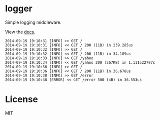
# logger

 Simple logging middleware.

 View the [docs](http://godoc.org/github.com/gohttp/logger).

```
2014-09-19 19:10:31 [INFO] >> GET /
2014-09-19 19:10:31 [INFO] << GET / 200 (11B) in 239.285us
2014-09-19 19:10:32 [INFO] >> GET /
2014-09-19 19:10:32 [INFO] << GET / 200 (11B) in 34.189us
2014-09-19 19:10:33 [INFO] >> GET /yahoo
2014-09-19 19:10:34 [INFO] << GET /yahoo 200 (267KB) in 1.111522797s
2014-09-19 19:10:36 [INFO] >> GET /
2014-09-19 19:10:36 [INFO] << GET / 200 (11B) in 36.678us
2014-09-19 19:10:38 [INFO] >> GET /error
2014-09-19 19:10:38 [ERROR] << GET /error 500 (4B) in 36.553us
```

# License

 MIT